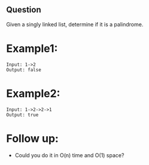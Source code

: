 ## Question
Given a singly linked list, determine if it is a palindrome.

# Example1:
```
Input: 1->2
Output: false
```

# Example2:
```
Input: 1->2->2->1
Output: true
```

# Follow up:
- Could you do it in O(n) time and O(1) space?